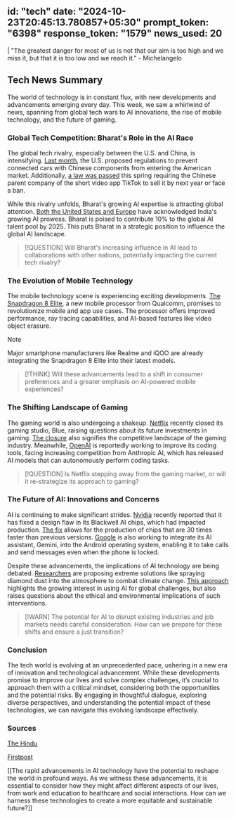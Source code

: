 
id: "tech"
date: "2024-10-23T20:45:13.780857+05:30"
prompt_token: "6398"
response_token: "1579"
news_used: 20
------
| "The greatest danger for most of us is not that our aim is too high and we miss it, but that it is too low and we reach it." -  Michelangelo

##  Tech News Summary

The world of technology is in constant flux, with new developments and advancements emerging every day. This week, we saw a whirlwind of news, spanning from global tech wars to AI innovations, the rise of mobile technology, and the future of gaming. 

### Global Tech Competition: Bharat's Role in the AI Race

The global tech rivalry, especially between the U.S. and China, is intensifying.  [Last month](https://www.thehindu.com/sci-tech/technology/us-china-tech-war-seen-heating-up-regardless-of-whether-trump-or-harris-wins/article68787056.ece), the U.S. proposed regulations to prevent connected cars with Chinese components from entering the American market.  Additionally,  [a law was passed](https://www.thehindu.com/sci-tech/technology/us-china-tech-war-seen-heating-up-regardless-of-whether-trump-or-harris-wins/article68787056.ece) this spring requiring the Chinese parent company of the short video app TikTok to sell it by next year or face a ban. 

While this rivalry unfolds, Bharat's growing AI expertise is attracting global attention. [Both the United States and Europe](https://www.thehindu.com/sci-tech/technology/eu-lags-us-and-china-in-ai-investments-nvidia-ceo-says/article68787001.ece) have acknowledged India's growing AI prowess.  Bharat is poised to contribute 10% to the global AI talent pool by 2025.  This puts Bharat in a strategic position to influence the global AI landscape. 

> [!QUESTION] 
> Will Bharat's increasing influence in AI lead to collaborations with other nations, potentially impacting the current tech rivalry? 

### The Evolution of Mobile Technology 

The mobile technology scene is experiencing exciting developments.  [The Snapdragon 8 Elite](https://www.thehindu.com/sci-tech/technology/mobile-and-app-use-cases-set-to-change-with-snapdragon-8-elite-qualcomm-india-president-says/article68786459.ece), a new mobile processor from Qualcomm, promises to revolutionize mobile and app use cases. The processor offers improved performance, ray tracing capabilities, and AI-based features like video object erasure. 

> [!NOTE] 
> Major smartphone manufacturers like Realme and iQOO are already integrating the Snapdragon 8 Elite into their latest models. 

> [!THINK]
>  Will these advancements lead to a shift in consumer preferences and a greater emphasis on AI-powered mobile experiences? 

###  The Shifting Landscape of Gaming

The gaming world is also undergoing a shakeup.  [Netflix](https://www.thehindu.com/sci-tech/technology/netflix-closes-down-gaming-studio-blue-report/article68785826.ece) recently closed its gaming studio, Blue, raising questions about its future investments in gaming.  [The closure](https://www.thehindu.com/sci-tech/technology/netflix-closes-down-gaming-studio-blue-report/article68785826.ece) also signifies the competitive landscape of the gaming industry.  Meanwhile,  [OpenAI](https://www.thehindu.com/sci-tech/technology/openai-to-improve-coding-tools-as-pressure-from-anthropic-ai-grows-report/article68786048.ece) is reportedly working to improve its coding tools, facing increasing competition from Anthropic AI, which has released AI models that can autonomously perform coding tasks. 

> [!QUESTION] 
> Is Netflix stepping away from the gaming market, or will it re-strategize its approach to gaming?

###  The Future of AI: Innovations and Concerns

AI is continuing to make significant strides.  [Nvidia](https://www.thehindu.com/sci-tech/technology/nvidias-design-flaw-with-blackwell-ai-chips-now-fixed-ceo-says/article68786970.ece) recently reported that it has fixed a design flaw in its Blackwell AI chips, which had impacted production. [The fix](https://www.thehindu.com/sci-tech/technology/nvidias-design-flaw-with-blackwell-ai-chips-now-fixed-ceo-says/article68786970.ece) allows for the production of chips that are 30 times faster than previous versions.  [Google](https://www.thehindu.com/sci-tech/technology/google-working-on-making-gemini-take-calls-and-send-messages-when-android-phone-is-locked-report/article68785831.ece) is also working to integrate its AI assistant, Gemini, into the Android operating system, enabling it to take calls and send messages even when the phone is locked. 

Despite these advancements, the implications of AI technology are being debated.  [Researchers](https://www.firstpost.com/tech/researchers-want-to-spray-200-trillion-worth-of-diamond-dust-in-the-air-to-fight-climate-change-13827983.html) are proposing extreme solutions like spraying diamond dust into the atmosphere to combat climate change. [This approach](https://www.firstpost.com/tech/researchers-want-to-spray-200-trillion-worth-of-diamond-dust-in-the-air-to-fight-climate-change-13827983.html) highlights the growing interest in using AI for global challenges, but also raises questions about the ethical and environmental implications of such interventions.

> [!WARN] 
>  The potential for AI to disrupt existing industries and job markets needs careful consideration.  How can we prepare for these shifts and ensure a just transition?

###  Conclusion

The tech world is evolving at an unprecedented pace, ushering in a new era of innovation and technological advancement.  While these developments promise to improve our lives and solve complex challenges, it’s crucial to approach them with a critical mindset, considering both the opportunities and the potential risks.  By engaging in thoughtful dialogue, exploring diverse perspectives, and understanding the potential impact of these technologies, we can navigate this evolving landscape effectively.

### Sources

[The Hindu](https://www.thehindu.com/)

[Firstpost](https://www.firstpost.com/)

[[The rapid advancements in AI technology have the potential to reshape the world in profound ways.  As we witness these advancements, it is essential to consider how they might affect different aspects of our lives, from work and education to healthcare and social interactions. How can we harness these technologies to create a more equitable and sustainable future?]]

